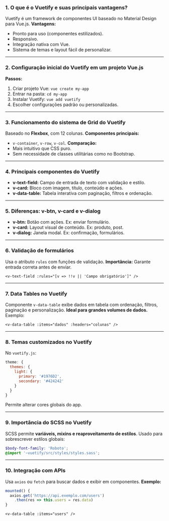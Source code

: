 ### 1. **O que é o Vuetify e suas principais vantagens?**

Vuetify é um framework de componentes UI baseado no Material Design para Vue.js.
**Vantagens:**

* Pronto para uso (componentes estilizados).
* Responsivo.
* Integração nativa com Vue.
* Sistema de temas e layout fácil de personalizar.

---

### 2. **Configuração inicial do Vuetify em um projeto Vue.js**

**Passos:**

1. Criar projeto Vue: `vue create my-app`
2. Entrar na pasta: `cd my-app`
3. Instalar Vuetify: `vue add vuetify`
4. Escolher configurações padrão ou personalizadas.

---

### 3. **Funcionamento do sistema de Grid do Vuetify**

Baseado no **Flexbox**, com 12 colunas.
**Componentes principais:**

* `v-container`, `v-row`, `v-col`.
  **Comparação:**
* Mais intuitivo que CSS puro.
* Sem necessidade de classes utilitárias como no Bootstrap.

---

### 4. **Principais componentes do Vuetify**

* **v-text-field:** Campo de entrada de texto com validação e estilo.
* **v-card:** Bloco com imagem, título, conteúdo e ações.
* **v-data-table:** Tabela interativa com paginação, filtros e ordenação.

---

### 5. **Diferenças: v-btn, v-card e v-dialog**

* **v-btn:** Botão com ações. Ex: enviar formulário.
* **v-card:** Layout visual de conteúdo. Ex: produto, post.
* **v-dialog:** Janela modal. Ex: confirmação, formulários.

---

### 6. **Validação de formulários**

Usa o atributo `rules` com funções de validação.
**Importância:** Garante entrada correta antes de enviar.

```vue
<v-text-field :rules="[v => !!v || 'Campo obrigatório']" />
```

---

### 7. **Data Tables no Vuetify**

Componente `v-data-table` exibe dados em tabela com ordenação, filtros, paginação e personalização.
**Ideal para grandes volumes de dados.**
Exemplo:

```vue
<v-data-table :items="dados" :headers="colunas" />
```

---

### 8. **Temas customizados no Vuetify**

No `vuetify.js`:

```js
theme: {
  themes: {
    light: {
      primary: '#1976D2',
      secondary: '#424242'
    }
  }
}
```

Permite alterar cores globais do app.

---

### 9. **Importância do SCSS no Vuetify**

SCSS permite **variáveis, mixins e reaproveitamento de estilos**.
Usado para sobrescrever estilos globais:

```scss
$body-font-family: 'Roboto';
@import '~vuetify/src/styles/styles.sass';
```

---

### 10. **Integração com APIs**

Usa `axios` ou `fetch` para buscar dados e exibir em componentes.
**Exemplo:**

```js
mounted() {
  axios.get('https://api.exemplo.com/users')
    .then(res => this.users = res.data)
}
```

```vue
<v-data-table :items="users" />
```